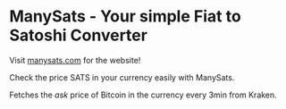 # ManySats - Your simple Fiat to Satoshi Converter

Visit [manysats.com](https://manysats.com) for the website!

Check the price SATS in your currency easily with ManySats.

Fetches the _ask_ price of Bitcoin in the currency every 3min from Kraken.
